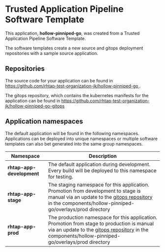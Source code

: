 # Trusted Application Pipeline Software Template

This application, **hollow-pinniped-go**, was created from a Trusted Application Pipeline Software Template.

The software templates create a new source and gitops deployment repositories with a sample source application. 

## Repositories

The source code for your application can be found in [https://github.com/rhtap-test-organization-jk/hollow-pinniped-go ](https://github.com/rhtap-test-organization-jk/hollow-pinniped-go ).
 
The gitops repository, which contains the kubernetes manifests for the application can be found in 
[https://github.com/rhtap-test-organization-jk/hollow-pinniped-go-gitops ](https://github.com/rhtap-test-organization-jk/hollow-pinniped-go-gitops ) 

## Application namespaces 

The default application will be found in the following namespaces. Applications can be deployed into unique namespaces or multiple software templates can also bet generated into the same group namespaces.  

|  Namespace   |  Description   |  
| -------- | -------- |   
| **rhtap-app-development** | The default application during development. Every build will be deployed to this namespace for testing. | 
| **rhtap-app-stage** | The staging namespace for this application. Promotion from development to stage is manual via an update to the [gitops repository](https://github.com/rhtap-test-organization-jk/hollow-pinniped-go-gitops ) in the components/hollow-pinniped-go/overlays/prod directory |  
| **rhtap-app-prod** | The production namespace for this application. Promotion from stage to production is manual via an update to the [gitops repository](https://github.com/rhtap-test-organization-jk/hollow-pinniped-go-gitops ) in the components/hollow-pinniped-go/overlays/prod directory | 